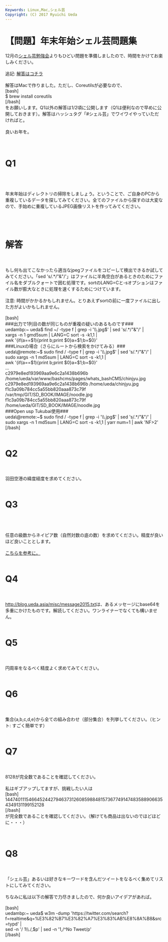 ```yaml
---
Keywords: Linux,Mac,シェル芸
Copyright: (C) 2017 Ryuichi Ueda
---
```


# 【問題】年末年始シェル芸問題集
12月の<a href="http://blog.ueda.asia/?p=4671" title="【問題のみ】第14回東京居残りシェル芸勉強会">シェル芸勉強会</a>よりもひどい問題を準備しましたので、時間をかけてお楽しみください。<br />
<br />
追記: <a href="http://blog.ueda.asia/?p=4821" title="【解答】年末年始シェル芸問題集" target="_blank">解答はコチラ</a><br />
<br />
解答はMacで作りました。ただし、Coreutilsが必要なので、<br />
[bash]<br />
$ brew install coreutils<br />
[/bash]<br />
をお願いします。Q1以外の解答は1/2頃に公開します（Q1は便利なので早めに公開しておきます）。解答はハッシュタグ「#シェル芸」でワイワイやっていただければと。<br />
<br />
良いお年を。<br />
<br />
<br />
<h1>Q1</h1><br />
<br />
<br />
年末年始はディレクトリの掃除をしましょう。ということで、ご自身のPCから重複しているデータを探してみてください。全てのファイルから探すのは大変なので、手始めに重複しているJPEG画像リストを作ってみてください。<br />
<br />
<!--more--><br />
<br />
<h1>解答</h1><br />
<br />
もし何も出てこなかったら適当なjpegファイルをコピーして検出できるか試してみてください。「sed 's/.*/"&"/'」はファイルに半角空白があるときのためにファイル名をダブルクォートで囲む処理です。sortのLANG=Cと-sオプションはファイル数が膨大なときに処理を速くするためにつけています。<br />
<br />
注意: 時間がかかるかもしれません。とりあえずsortの前に一度ファイルに出した方がよいかもしれません。<br />
<br />
[bash]<br />
###出力で1列目の数が同じものが重複の疑いのあるものです###<br />
uedambp:~ ueda$ find ~/ -type f | grep -i '\\.jpg$' | sed 's/.*/&quot;&amp;&quot;/' |<br />
xargs -n 1 gmd5sum | LANG=C sort -s -k1,1 |<br />
awk '{if(a==$1){print b;print $0}a=$1;b=$0}'<br />
###Linuxの場合（さらにルートから検索をかけてみる）###<br />
ueda\@remote:~$ sudo find / -type f | grep -i '\\.jpg$' | sed 's/.*/&quot;&amp;&quot;/' | <br />
sudo xargs -n 1 md5sum | LANG=C sort -s -k1,1 | <br />
awk '{if(a==$1){print b;print $0}a=$1;b=$0}'<br />
...<br />
c2979e8ed193969aa9e6c2a1438b696b /home/ueda/var/www/bashcms/pages/whats_bashCMS/chinjyu.jpg<br />
c2979e8ed193969aa9e6c2a1438b696b /home/ueda/chinjyu.jpg<br />
f1c3a09b784cc5a55bb820aaa873c79f /var/tmp/GIT/SD_BOOK/IMAGE/noodle.jpg<br />
f1c3a09b784cc5a55bb820aaa873c79f /home/ueda/GIT/SD_BOOK/IMAGE/noodle.jpg<br />
###Open usp Tukubai使用###<br />
ueda\@remote:~$ sudo find / -type f | grep -i '\\.jpg$' | sed 's/.*/&quot;&amp;&quot;/' | <br />
sudo xargs -n 1 md5sum | LANG=C sort -s -k1,1 | yarr num=1 | awk 'NF&gt;2'<br />
[/bash]<br />
<br />
<h1>Q2</h1><br />
<br />
羽田空港の緯度経度を求めてください。<br />
<br />
<h1>Q3</h1><br />
<br />
<br />
任意の級数からネイピア数（自然対数の底の数）を求めてください。精度が良いほど良いこととします。<br />
<br />
<a href="http://ja.wikipedia.org/wiki/%E3%83%8D%E3%82%A4%E3%83%94%E3%82%A2%E6%95%B0%E3%81%AE%E8%A1%A8%E7%8F%BE" target="_blank">こちらを参考に。</a><br />
<br />
<h1>Q4</h1><br />
<br />
<a href="http://blog.ueda.asia/misc/message2015.txt" target="_blank">http://blog.ueda.asia/misc/message2015.txt</a>は、あるメッセージにbase64を多重にかけたものです。解読してください。ワンライナーでなくても構いません。<br />
<br />
<h1>Q5</h1><br />
<br />
円周率をなるべく精度よく求めてみてください。<br />
<br />
<h1>Q6</h1><br />
<br />
集合{a,b,c,d,e}から全ての組み合わせ（部分集合）を列挙してください。（ヒント: すごく簡単です）<br />
<br />
<h1>Q7</h1><br />
<br />
8128が完全数であることを確認してください。<br />
<br />
私はギブアップしてますが、挑戦したい人は<br />
[bash]<br />
14474011154664524427946373126085988481573677491474835889066354349131199152128<br />
[/bash]<br />
が完全数であることを確認してください。（解けても商品は出ないのでほどほどに・・・）<br />
<br />
<br />
<h1>Q8</h1><br />
<br />
「シェル芸」あるいは好きなキーワードを含んだツイートをなるべく集めてリストにしてみてください。<br />
<br />
ちなみに私は以下の解答で力尽きましたので、何か良いアイデアがあれば。<br />
<br />
[bash]<br />
uedambp:~ ueda$ w3m -dump 'https://twitter.com/search?f=realtime&amp;q=%E3%82%B7%E3%82%A7%E3%83%AB%E8%8A%B8&amp;src=typd' |<br />
sed -n '/ 1\\./,$p' | sed -n '1,/^No Tweet/p'<br />
[/bash]
